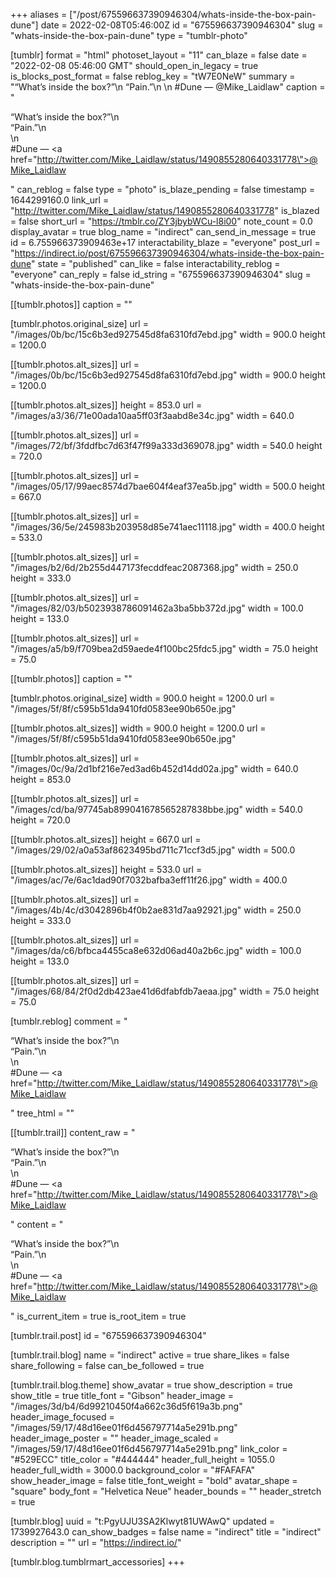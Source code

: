 +++
aliases = ["/post/675596637390946304/whats-inside-the-box-pain-dune"]
date = 2022-02-08T05:46:00Z
id = "675596637390946304"
slug = "whats-inside-the-box-pain-dune"
type = "tumblr-photo"

[tumblr]
format = "html"
photoset_layout = "11"
can_blaze = false
date = "2022-02-08 05:46:00 GMT"
should_open_in_legacy = true
is_blocks_post_format = false
reblog_key = "tW7E0NeW"
summary = "“What’s inside the box?”\n “Pain.”\n \n #Dune — @Mike_Laidlaw"
caption = "<p>“What’s inside the box?”\n<br/>“Pain.”\n<br/>\n<br/>#Dune — <a href=\"http://twitter.com/Mike_Laidlaw/status/1490855280640331778\">@Mike_Laidlaw</a></p>"
can_reblog = false
type = "photo"
is_blaze_pending = false
timestamp = 1644299160.0
link_url = "http://twitter.com/Mike_Laidlaw/status/1490855280640331778"
is_blazed = false
short_url = "https://tmblr.co/ZY3jbybWCu-l8i00"
note_count = 0.0
display_avatar = true
blog_name = "indirect"
can_send_in_message = true
id = 6.755966373909463e+17
interactability_blaze = "everyone"
post_url = "https://indirect.io/post/675596637390946304/whats-inside-the-box-pain-dune"
state = "published"
can_like = false
interactability_reblog = "everyone"
can_reply = false
id_string = "675596637390946304"
slug = "whats-inside-the-box-pain-dune"

[[tumblr.photos]]
caption = ""

[tumblr.photos.original_size]
url = "/images/0b/bc/15c6b3ed927545d8fa6310fd7ebd.jpg"
width = 900.0
height = 1200.0

[[tumblr.photos.alt_sizes]]
url = "/images/0b/bc/15c6b3ed927545d8fa6310fd7ebd.jpg"
width = 900.0
height = 1200.0

[[tumblr.photos.alt_sizes]]
height = 853.0
url = "/images/a3/36/71e00ada10aa5ff03f3aabd8e34c.jpg"
width = 640.0

[[tumblr.photos.alt_sizes]]
url = "/images/72/bf/3fddfbc7d63f47f99a333d369078.jpg"
width = 540.0
height = 720.0

[[tumblr.photos.alt_sizes]]
url = "/images/05/17/99aec8574d7bae604f4eaf37ea5b.jpg"
width = 500.0
height = 667.0

[[tumblr.photos.alt_sizes]]
url = "/images/36/5e/245983b203958d85e741aec11118.jpg"
width = 400.0
height = 533.0

[[tumblr.photos.alt_sizes]]
url = "/images/b2/6d/2b255d447173fecddfeac2087368.jpg"
width = 250.0
height = 333.0

[[tumblr.photos.alt_sizes]]
url = "/images/82/03/b5023938786091462a3ba5bb372d.jpg"
width = 100.0
height = 133.0

[[tumblr.photos.alt_sizes]]
url = "/images/a5/b9/f709bea2d59aede4f100bc25fdc5.jpg"
width = 75.0
height = 75.0

[[tumblr.photos]]
caption = ""

[tumblr.photos.original_size]
width = 900.0
height = 1200.0
url = "/images/5f/8f/c595b51da9410fd0583ee90b650e.jpg"

[[tumblr.photos.alt_sizes]]
width = 900.0
height = 1200.0
url = "/images/5f/8f/c595b51da9410fd0583ee90b650e.jpg"

[[tumblr.photos.alt_sizes]]
url = "/images/0c/9a/2d1bf216e7ed3ad6b452d14dd02a.jpg"
width = 640.0
height = 853.0

[[tumblr.photos.alt_sizes]]
url = "/images/cd/ba/97745ab899041678565287838bbe.jpg"
width = 540.0
height = 720.0

[[tumblr.photos.alt_sizes]]
height = 667.0
url = "/images/29/02/a0a53af8623495bd711c71ccf3d5.jpg"
width = 500.0

[[tumblr.photos.alt_sizes]]
height = 533.0
url = "/images/ac/7e/6ac1dad90f7032bafba3eff11f26.jpg"
width = 400.0

[[tumblr.photos.alt_sizes]]
url = "/images/4b/4c/d3042896b4f0b2ae831d7aa92921.jpg"
width = 250.0
height = 333.0

[[tumblr.photos.alt_sizes]]
url = "/images/da/c6/bfbca4455ca8e632d06ad40a2b6c.jpg"
width = 100.0
height = 133.0

[[tumblr.photos.alt_sizes]]
url = "/images/68/84/2f0d2db423ae41d6dfabfdb7aeaa.jpg"
width = 75.0
height = 75.0

[tumblr.reblog]
comment = "<p>“What’s inside the box?”\n<br>“Pain.”\n<br>\n<br>#Dune — <a href=\"http://twitter.com/Mike_Laidlaw/status/1490855280640331778\">@Mike_Laidlaw</a></p>"
tree_html = ""

[[tumblr.trail]]
content_raw = "<p>“What’s inside the box?”\n<br>“Pain.”\n<br>\n<br>#Dune — <a href=\"http://twitter.com/Mike_Laidlaw/status/1490855280640331778\">@Mike_Laidlaw</a></p>"
content = "<p>&ldquo;What&rsquo;s inside the box?&rdquo;\n<br />&ldquo;Pain.&rdquo;\n<br />\n<br />#Dune &mdash; <a href=\"http://twitter.com/Mike_Laidlaw/status/1490855280640331778\">@Mike_Laidlaw</a></p>"
is_current_item = true
is_root_item = true

[tumblr.trail.post]
id = "675596637390946304"

[tumblr.trail.blog]
name = "indirect"
active = true
share_likes = false
share_following = false
can_be_followed = true

[tumblr.trail.blog.theme]
show_avatar = true
show_description = true
show_title = true
title_font = "Gibson"
header_image = "/images/3d/b4/6d99210450f4a662c36d5f619a3b.png"
header_image_focused = "/images/59/17/48d16ee01f6d456797714a5e291b.png"
header_image_poster = ""
header_image_scaled = "/images/59/17/48d16ee01f6d456797714a5e291b.png"
link_color = "#529ECC"
title_color = "#444444"
header_full_height = 1055.0
header_full_width = 3000.0
background_color = "#FAFAFA"
show_header_image = false
title_font_weight = "bold"
avatar_shape = "square"
body_font = "Helvetica Neue"
header_bounds = ""
header_stretch = true

[tumblr.blog]
uuid = "t:PgyUJU3SA2Klwyt81UWAwQ"
updated = 1739927643.0
can_show_badges = false
name = "indirect"
title = "indirect"
description = ""
url = "https://indirect.io/"

[tumblr.blog.tumblrmart_accessories]
+++
